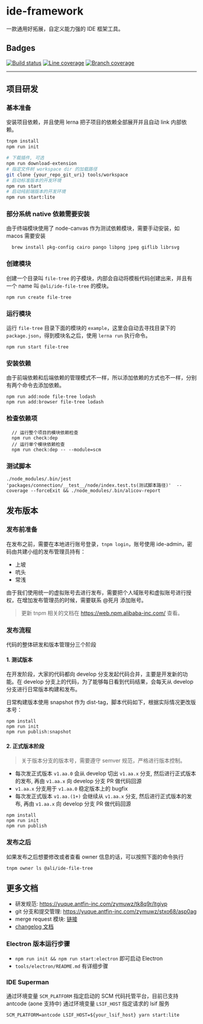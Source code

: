 # ide-framework

一款通用好拓展，自定义能力强的 IDE 框架工具。

## Badges

[![Build status][build-status-image]][aone-ci-url]
[![Line coverage][line-coverage-image]][aone-ci-url]
[![Branch coverage][branch-coverage-image]][aone-ci-url]

[aone-ci-url]: https://aone-api.alibaba-inc.com/ak/testservice/api/badge/link?repo=git@gitlab.alibaba-inc.com:kaitian/ide-framework.git
[build-status-image]: https://aone-api.alibaba-inc.com/ak/testservice/api/badge/query?repo=git@gitlab.alibaba-inc.com:kaitian/ide-framework.git&type=%E6%9E%84%E5%BB%BA%E7%8A%B6%E6%80%81
[line-coverage-image]: https://aone-api.alibaba-inc.com/ak/testservice/api/badge/query?repo=git@gitlab.alibaba-inc.com:kaitian/ide-framework.git&type=%E5%8D%95%E6%B5%8B%E8%A1%8C%E8%A6%86%E7%9B%96%E7%8E%87
[branch-coverage-image]: https://aone-api.alibaba-inc.com/ak/testservice/api/badge/query?repo=git@gitlab.alibaba-inc.com:kaitian/ide-framework.git&type=%E5%8D%95%E6%B5%8B%E5%88%86%E6%94%AF%E8%A6%86%E7%9B%96%E7%8E%87

--------------------

## 项目研发
### 基本准备
安装项目依赖，并且使用 lerna 把子项目的依赖全部展开并且自动 link 内部依赖。

```bash
tnpm install
npm run init

# 下载插件, 可选
npm run download-extension
# 指定文件树 workspace dir 的加载路径
git clone {your_repo_git_uri} tools/workspace
# 启动标准版本的开发环境
npm run start
# 启动纯前端版本的开发环境
npm run start:lite
```

### 部分系统 native 依赖需要安装
由于终端模块使用了 node-canvas 作为测试依赖模块，需要手动安装，如 macos 需要安装

```shell
  brew install pkg-config cairo pango libpng jpeg giflib librsvg
```

### 创建模块
创建一个目录叫 `file-tree` 的子模块，内部会自动将模板代码创建出来，并且有一个 name 叫 `@ali/ide-file-tree` 的模块。

```
npm run create file-tree
```

### 运行模块
运行 `file-tree` 目录下面的模块的 `example`，这里会自动去寻找目录下的 `package.json`，得到模块名之后，使用 `lerna run` 执行命令。

```
npm run start file-tree
```

### 安装依赖
由于前端依赖和后端依赖的管理模式不一样，所以添加依赖的方式也不一样，分别有两个命令去添加依赖。

```
npm run add:node file-tree lodash
npm run add:browser file-tree lodash
```

### 检查依赖项

```
  // 运行整个项目的模块依赖检查
  npm run check:dep
  // 运行单个模块依赖检查
  npm run check:dep -- --module=scm
```

### 测试脚本
`./node_modules/.bin/jest 'packages/connection/__test__/node/index.test.ts(测试脚本路径)'  --coverage --forceExit && ./node_modules/.bin/alicov-report`

## 发布版本

### 发布前准备

在发布之前，需要在本地进行账号登录，`tnpm login`，账号使用 ide-admin，密码由共建小组的发布管理员持有：
- 上坡
- 吭头
- 常浅

由于我们使用统一的虚拟账号去进行发布，需要把个人域账号和虚拟账号进行授权，在增加发布管理员的时候，需要联系 @死月 添加账号。

> 更新 tnpm 相关的文档在 https://web.npm.alibaba-inc.com/ 查看。

### 发布流程
代码的整体研发和版本管理分三个阶段

#### 1. 测试版本
在开发阶段，大家的代码都向 develop 分支发起代码合并，主要是开发新的功能。在 develop 分支上的代码，为了能够每日看到代码结果，会每天从 develop 分支进行日常版本构建和发布。

日常构建版本使用 snapshot 作为 dist-tag，脚本代码如下，根据实际情况更改版本号：

```shell
npm install
npm run init
npm run publish:snapshot
```

#### 2. 正式版本阶段
> 关于版本分支的版本号，需要遵守 semver 规范，严格进行版本控制。

* 每次发正式版本 `v1.aa.0` 会从 develop 切出 `v1.aa.x` 分支, 然后进行正式版本的发布, 再由 `v1.aa.x` 向 develop 分支 PR 做代码回源
* `v1.aa.x` 分支用于 `v1.aa.0` 稳定版本上的 bugfix
* 每次发正式版本 `v1.aa.(1+)` 会继续从 `v1.aa.x` 分支, 然后进行正式版本的发布, 再由 `v1.aa.x` 向 develop 分支 PR 做代码回源

```
npm install
npm run init
npm run publish
```

### 发布之后
如果发布之后想要修改或者查看 owner 信息的话，可以按照下面的命令执行

```
tnpm owner ls @ali/ide-file-tree
```


## 更多文档
- 研发规范: https://yuque.antfin-inc.com/zymuwz/tk8q9r/ltgiyp
- git 分支和提交管理: https://yuque.antfin-inc.com/zymuwz/stxo68/asp0ag
- merge request 模块: [链接](/.antcode/PULL_REQUEST_TEMPLATE.md)
- [changelog 文档](https://yuque.antfin-inc.com/ide-framework/integration/changelog)

### Electron 版本运行步骤
- `npm run init && npm run start:electron` 即可启动 Electron
- `tools/electron/README.md` 有详细步骤

### IDE Superman

通过环境变量 `SCM_PLATFORM` 指定启动的 SCM 代码托管平台，目前已支持 antcode (aone 支持中)
通过环境变量 `LSIF_HOST` 指定请求的 lsif 服务

```
SCM_PLATFORM=antcode LSIF_HOST=${your_lsif_host} yarn start:lite
```
